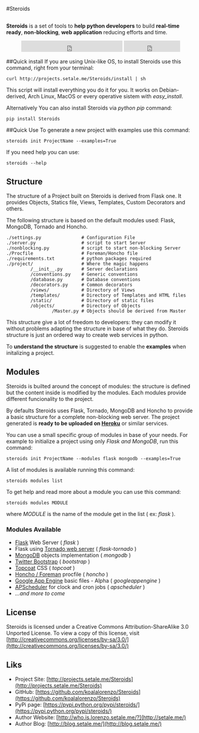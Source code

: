 #Steroids
## 
**Steroids** is a set of tools to **help python developers** to build **real-time ready**, **non-blocking**, **web application** reducing efforts and time.

<div align="center">

<iframe src="http://ghbtns.com/github-btn.html?user=koalalorenzo&repo=Steroids&type=follow&size=large&count=true"
  allowtransparency="true" frameborder="0" scrolling="0" width="270" height="30"></iframe>

<iframe src="http://ghbtns.com/github-btn.html?user=koalalorenzo&repo=Steroids&type=watch&size=large&count=true"
  allowtransparency="true" frameborder="0" scrolling="0" width="150" height="30"></iframe>

</div>

##Quick install
If you are using Unix-like OS, to install Steroids use this command, right from your terminal:

    curl http://projects.setale.me/Steroids/install | sh 
    

This script will install everything you do it for you. It works on Debian-derived, Arch Linux, MacOS or every operative sistem with *easy_install*.

Alternatively You can also install Steroids via *python pip* command:

    pip install Steroids

##Quick Use
To generate a new project with examples use this command:

    steroids init ProjectName --examples=True

If you need help you can use:

    steroids --help
    
## Structure
The structure of a Project built on Steroids is derived from Flask one. It provides Objects, Statics file, Views, Templates, Custom Decorators and others.

The following structure is based on the default modules used: Flask, MongoDB, Tornado and Honcho.

    ./settings.py               # Configuration File
    ./server.py                 # script to start Server
    ./nonblocking.py            # script to start non-blocking Server
    ./Procfile                  # Foreman/Honcho file
    ./requirements.txt          # python packages required
    ./project/                  # Where the magic happens
             /__init__.py       # Server declarations 
             /conventions.py    # Generic conventions
             /database.py       # Database conventions
             /decorators.py     # Common decorators 
             /views/            # Directory of Views
             /templates/        # Directory of Templates and HTML files
             /static/           # Directory of static files
             /objects/          # Directory of Objects
                     /Master.py # Objects should be derived from Master
               

This structure give a lot of freedom to developers: they can modify it without problems adapting the structure in base of what they do. Steroids structure is just an ordered way to create web services in python.

To **understand the structure** is suggested to enable the **examples** when initalizing a project.

## Modules
Steroids is builted around the concept of modules: the structure is defined but the content inside is modified by the modules. Each modules provide different funcionality to the project.

By defaults Steroids uses Flask, Tornado, MongoDB and Honcho to provide a basic structure for a complete non-blocking web server. The project generated is **ready to be uploaded on [Heroku](https://www.heroku.com/)** or similar services.

You can use a small specific group of modules in base of your needs. For example to initialize a project using only *Flask and MongoDB*, run this command:

    steroids init ProjectName --modules flask mongodb --examples=True

A list of modules is available running this command:

    steroids modules list

To get help and read more about a module you can use this command:

    steroids modules MODULE

where *MODULE* is the name of the module get in the list ( ex: *flask* ).

### Modules Available
  * [Flask](http://flask.pocoo.org/) Web Server ( *flask* )
  * Flask using [Tornado web server](http://flask.pocoo.org/docs/deploying/wsgi-standalone/#tornado) ( *flask-tornado* ) 
  * [MongoDB](http://www.mongodb.org/) objects implementation ( *mongodb* )
  * [Twitter Bootstrap](http://twitter.github.io/bootstrap/index.html) ( *bootstrap* )
  * [Topcoat](http://topcoat.io/) CSS ( *topcoat* )
  * [Honcho / Foreman](https://honcho.readthedocs.org/en/latest/) procfile ( *honcho* )
  * [Google App Engine](https://developers.google.com/appengine/?hl=it) basic files - Alpha ( *googleappengine* )
  * [APScheduler](http://pythonhosted.org/APScheduler/) for clock and cron jobs ( *apscheduler* )
  * *…and more to come*

## License
Steroids is licensed under a Creative Commons Attribution-ShareAlike 3.0 Unported License. To view a copy of this license, visit [http://creativecommons.org/licenses/by-sa/3.0/](http://creativecommons.org/licenses/by-sa/3.0/)

## Liks

  * Project Site: [http://projects.setale.me/Steroids](http://projects.setale.me/Steroids)
  * GitHub: [https://github.com/koalalorenzo/Steroids](https://github.com/koalalorenzo/Steroids)
  * PyPi page: [https://pypi.python.org/pypi/steroids/](https://pypi.python.org/pypi/steroids/)    
  * Author Website: [http://who.is.lorenzo.setale.me/?](http://setale.me/)
  * Author Blog: [http://blog.setale.me/](http://blog.setale.me/)

<script>
  (function(i,s,o,g,r,a,m){i['GoogleAnalyticsObject']=r;i[r]=i[r]||function(){
  (i[r].q=i[r].q||[]).push(arguments)},i[r].l=1*new Date();a=s.createElement(o),
  m=s.getElementsByTagName(o)[0];a.async=1;a.src=g;m.parentNode.insertBefore(a,m)
  })(window,document,'script','//www.google-analytics.com/analytics.js','ga');

  ga('create', 'UA-10395528-24', 'setale.me');
  ga('send', 'pageview');

</script>